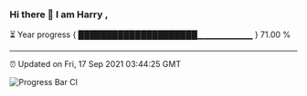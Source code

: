 ### Hi there 👋 I am Harry , 

⏳ Year progress { █████████████████████▁▁▁▁▁▁▁▁▁ } 71.00 %

---

⏰ Updated on Fri, 17 Sep 2021 03:44:25 GMT

![Progress Bar CI](https://github.com/duykhang68/duykhang68/workflows/Progress%20Bar%20CI/badge.svg)
